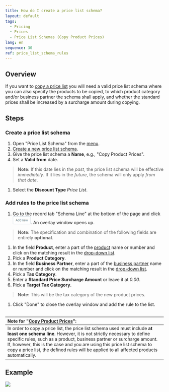 ```yaml
---
title: How do I create a price list schema?
layout: default
tags:
  - Pricing
  - Prices
  - Price List Schemas (Copy Product Prices)
lang: en
sequence: 30
ref: price_list_schema_rules
---
```


## Overview
If you want to [copy a price list](Copy_prices_from_price-list-version) you will need a valid price list schema where you can also specify the products to be copied, to which product category and/or business partner the schema shall apply, and whether the standard prices shall be increased by a surcharge amount during copying.

## Steps

### Create a price list schema
1. Open "Price List Schema" from the [menu](Menu).
1. [Create a new price list schema](New_Record_Window).
1. Give the price list schema a **Name**, e.g., "Copy Product Prices".
1. Set a **Valid from** date.
 >**Note:** If this date lies in the *past*, the price list schema will be effective *immediately*. If it lies in the *future*, the schema will only apply *from that date*.

1. Select the **Discount Type** *Price List*.

### Add rules to the price list schema
1. Go to the record tab "Schema Line" at the bottom of the page and click !["Add new"](assets/Add_New_Button.png). An overlay window opens up.
 >**Note:** The specification and combination of the following fields are entirely **optional**.

1. In the field **Product**, enter a part of the [product](NewProduct) name or number and click on the matching result in the [drop-down list](Keyboard_shortcuts_reference).
1. Pick a **Product Category**.
1. In the field **Business Partner**, enter a part of the [business partner](New_Business_Partner) name or number and click on the matching result in the [drop-down list](Keyboard_shortcuts_reference).
1. Pick a **Tax Category**.
1. Enter a **Standard Price Surcharge Amount** or leave it at *0.00*.
1. Pick a **Target Tax Category**.
 >**Note:** This will be the tax category of the new product prices.

1. Click "Done" to close the overlay window and add the rule to the list.
<br><br>

| Note for "[Copy Product Prices](Copy_prices_from_price-list-version)": |
| :--- |
| In order to copy a price list, the price list schema used must include **at least one schema line**. However, it is not strictly necessary to define specific rules, such as a product, business partner or surcharge amount.<br> If, however, this is the case and you are using this price list schema to copy a price list, the defined rules will be applied to all affected products automatically. |

## Example
![](assets/Price_list_schema_rules.gif)
